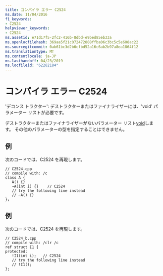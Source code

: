 ```yaml
---
title: コンパイラ エラー C2524
ms.date: 11/04/2016
f1_keywords:
- C2524
helpviewer_keywords:
- C2524
ms.assetid: e71d17f5-2fc2-416b-8dbd-e9bed85eb33a
ms.openlocfilehash: 369aa5f21c072472808ffba06c3bc5c5e608ac22
ms.sourcegitcommit: 0ab61bc3d2b6cfbd52a16c6ab2b97a8ea1864f12
ms.translationtype: MT
ms.contentlocale: ja-JP
ms.lasthandoff: 04/23/2019
ms.locfileid: "62282184"
---
```

# <a name="compiler-error-c2524"></a>コンパイラ エラー C2524

'デコンス トラクター': デストラクターまたはファイナライザーには、'void' パラメーター リストが必要です。

デストラクターまたはファイナライザーがないパラメーター リスト[void](../../cpp/void-cpp.md)します。 その他のパラメーターの型を指定することはできません。

## <a name="example"></a>例

次のコードでは、C2524 を再現します。

```
// C2524.cpp
// compile with: /c
class A {
   A() {}
   ~A(int i) {}    // C2524
   // try the following line instead
   // ~A() {}
};
```

## <a name="example"></a>例

次のコードでは、C2524 を再現します。

```
// C2524_b.cpp
// compile with: /clr /c
ref struct I1 {
protected:
   !I1(int i);   // C2524
   // try the following line instead
   // !I1();
};
```